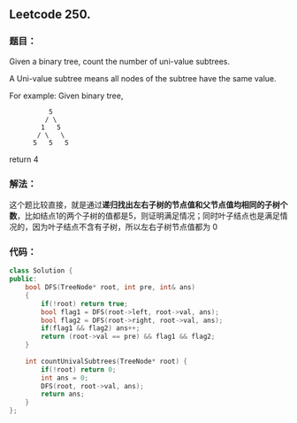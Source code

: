 ## Leetcode 250.

### 题目：

Given a binary tree, count the number of uni-value subtrees.

A Uni-value subtree means all nodes of the subtree have the same value.

For example:
Given binary tree,

              5
             / \
            1   5
           / \   \
          5   5   5
return 4

### 解法：

这个题比较直接，就是通过**递归找出左右子树的节点值和父节点值均相同的子树个数**，比如结点1的两个子树的值都是5，则证明满足情况；同时叶子结点也是满足情况的，因为叶子结点不含有子树，所以左右子树节点值都为 0 

### 代码：

```cpp
class Solution {
public:
    bool DFS(TreeNode* root, int pre, int& ans)
    {
        if(!root) return true;
        bool flag1 = DFS(root->left, root->val, ans);
        bool flag2 = DFS(root->right, root->val, ans);
        if(flag1 && flag2) ans++;
        return (root->val == pre) && flag1 && flag2;
    }
    
    int countUnivalSubtrees(TreeNode* root) {
        if(!root) return 0;
        int ans = 0;
        DFS(root, root->val, ans);
        return ans;
    }
};
```